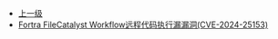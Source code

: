 * [上一级](docs/wy876_poc/)
* [Fortra FileCatalyst Workflow远程代码执行漏漏洞(CVE-2024-25153)](docs/wy876_poc/Fortra/Fortra%20FileCatalyst%20Workflow%E8%BF%9C%E7%A8%8B%E4%BB%A3%E7%A0%81%E6%89%A7%E8%A1%8C%E6%BC%8F%E6%BC%8F%E6%B4%9E%28CVE-2024-25153%29.md)
